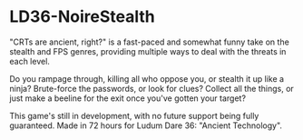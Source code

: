 # LD36-NoireStealth
"CRTs are ancient, right?" is a fast-paced and somewhat funny take on the stealth and FPS genres, providing multiple ways to deal with the threats in each level.

Do you rampage through, killing all who oppose you, or stealth it up like a ninja? Brute-force the passwords, or look for clues? Collect all the things, or just make a beeline for the exit once you've gotten your target?

This game's still in development, with no future support being fully guaranteed. Made in 72 hours for Ludum Dare 36: "Ancient Technology".
